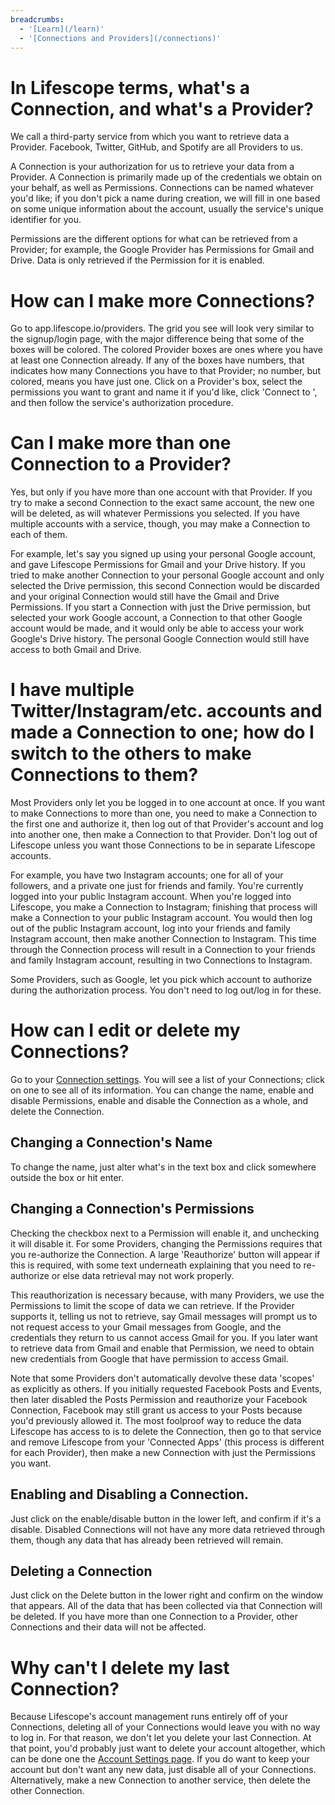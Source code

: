 ```yaml
---
breadcrumbs:
  - '[Learn](/learn)'
  - '[Connections and Providers](/connections)'
---
```


# In Lifescope terms, what's a Connection, and what's a Provider?

We call a third-party service from which you want to retrieve data a Provider.
Facebook, Twitter, GitHub, and Spotify are all Providers to us.

A Connection is your authorization for us to retrieve your data from a Provider.
A Connection is primarily made up of the credentials we obtain on your behalf, as well as Permissions.
Connections can be named whatever you'd like; if you don't pick a name during creation, we will fill in one based on some unique information about the account, usually the service's unique identifier for you.

Permissions are the different options for what can be retrieved from a Provider; for example, the Google Provider has Permissions for Gmail and Drive.
Data is only retrieved if the Permission for it is enabled.

# How can I make more Connections?

Go to app.lifescope.io/providers.
The grid you see will look very similar to the signup/login page, with the major difference being that some of the boxes will be colored.
The colored Provider boxes are ones where you have at least one Connection already.
If any of the boxes have numbers, that indicates how many Connections you have to that Provider; no number, but colored, means you have just one.
Click on a Provider's box, select the permissions you want to grant and name it if you'd like, click 'Connect to <service>', and then follow the service's authorization procedure.

# Can I make more than one Connection to a Provider?

Yes, but only if you have more than one account with that Provider.
If you try to make a second Connection to the exact same account, the new one will be deleted, as will whatever Permissions you selected.
If you have multiple accounts with a service, though, you may make a Connection to each of them.

For example, let's say you signed up using your personal Google account, and gave Lifescope Permissions for Gmail and your Drive history.
If you tried to make another Connection to your personal Google account and only selected the Drive permission, this second Connection would be discarded and your original Connection would still have the Gmail and Drive Permissions.
If you start a Connection with just the Drive permission, but selected your work Google account, a Connection to that other Google account would be made, and it would only be able to access your work Google's Drive history.
The personal Google Connection would still have access to both Gmail and Drive.

# I have multiple Twitter/Instagram/etc. accounts and made a Connection to one; how do I switch to the others to make Connections to them?

Most Providers only let you be logged in to one account at once.
If you want to make Connections to more than one, you need to make a Connection to the first one and authorize it, then log out of that Provider's account and log into another one, then make a Connection to that Provider.
Don't log out of Lifescope unless you want those Connections to be in separate Lifescope accounts.

For example, you have two Instagram accounts; one for all of your followers, and a private one just for friends and family.
You're currently logged into your public Instagram account.
When you're logged into Lifescope, you make a Connection to Instagram; finishing that process will make a Connection to your public Instagram account.
You would then log out of the public Instagram account, log into your friends and family Instagram account, then make another Connection to Instagram.
This time through the Connection process will result in a Connection to your friends and family Instagram account, resulting in two Connections to Instagram.

Some Providers, such as Google, let you pick which account to authorize during the authorization process.
You don't need to log out/log in for these.

# How can I edit or delete my Connections?

Go to your [Connection settings](/settings/connections).
You will see a list of your Connections; click on one to see all of its information.
You can change the name, enable and disable Permissions, enable and disable the Connection as a whole, and delete the Connection.

## Changing a Connection's Name
To change the name, just alter what's in the text box and click somewhere outside the box or hit enter.

## Changing a Connection's Permissions
Checking the checkbox next to a Permission will enable it, and unchecking it will disable it.
For some Providers, changing the Permissions requires that you re-authorize the Connection.
A large 'Reauthorize' button will appear if this is required, with some text underneath explaining that you need to re-authorize or else data retrieval may not work properly.

This reauthorization is necessary because, with many Providers, we use the Permissions to limit the scope of data we can retrieve.
If the Provider supports it, telling us not to retrieve, say Gmail messages will prompt us to not request access to your Gmail messages from Google, and the credentials they return to us cannot access Gmail for you. 
If you later want to retrieve data from Gmail and enable that Permission, we need to obtain new credentials from Google that have permission to access Gmail.

Note that some Providers don't automatically devolve these data 'scopes' as explicitly as others.
If you initially requested Facebook Posts and Events, then later disabled the Posts Permission and reauthorize your Facebook Connection, Facebook may still grant us access to your Posts because you'd previously allowed it.
The most foolproof way to reduce the data Lifescope has access to is to delete the Connection, then go to that service and remove Lifescope from your 'Connected Apps' (this process is different for each Provider), then make a new Connection with just the Permissions you want.

## Enabling and Disabling a Connection.

Just click on the enable/disable button in the lower left, and confirm if it's a disable.
Disabled Connections will not have any more data retrieved through them, though any data that has already been retrieved will remain.

## Deleting a Connection

Just click on the Delete button in the lower right and confirm on the window that appears.
All of the data that has been collected via that Connection will be deleted.
If you have more than one Connection to a Provider, other Connections and their data will not be affected.

# Why can't I delete my last Connection?

Because Lifescope's account management runs entirely off of your Connections, deleting all of your Connections would leave you with no way to log in.
For that reason, we don't let you delete your last Connection.
At that point, you'd probably just want to delete your account altogether, which can be done one the [Account Settings page](/settings/account).
If you do want to keep your account but don't want any new data, just disable all of your Connections.
Alternatively, make a new Connection to another service, then delete the other Connection.

